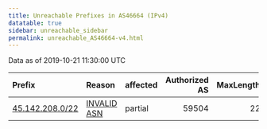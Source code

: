 ```yaml
---
title: Unreachable Prefixes in AS46664 (IPv4)
datatable: true
sidebar: unreachable_sidebar
permalink: unreachable_AS46664-v4.html
---
```


Data as of 2019-10-21 11:30:00 UTC


<div class="datatable-begin"></div>

| Prefix                                                   | Reason                                                                                                 | affected   |   Authorized AS |   MaxLength | Anchor                                         |   unreachable /24s |
|:---------------------------------------------------------|:-------------------------------------------------------------------------------------------------------|:-----------|----------------:|------------:|:-----------------------------------------------|-------------------:|
| [45.142.208.0/22](https://stat.ripe.net/45.142.208.0/22) | [INVALID ASN](https://rpki-validator.ripe.net/announcement-preview?asn=AS46664&prefix=45.142.208.0/22) | partial    |           59504 |          22 | [RIPE](unreachable_RIPE_NCC_RPKI_Root-v4.html) |                  4 |

<div class="datatable-end"></div>